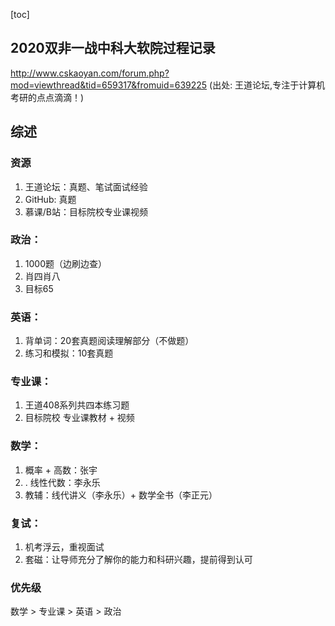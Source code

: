 [toc]



## 2020双非一战中科大软院过程记录

http://www.cskaoyan.com/forum.php?mod=viewthread&tid=659317&fromuid=639225
(出处: 王道论坛,专注于计算机考研的点点滴滴！)

## 综述

### 资源

1. 王道论坛：真题、笔试面试经验
2. GitHub: 真题
3. 慕课/B站：目标院校专业课视频

### 政治：

1. 1000题（边刷边查）
2. 肖四肖八
3. 目标65
   	

### 英语：

1. 背单词：20套真题阅读理解部分（不做题）
2. 练习和模拟：10套真题
   	

### 专业课：

1. 王道408系列共四本练习题
2.  目标院校 专业课教材 + 视频

### 数学：

1. 概率 + 高数：张宇
2. . 线性代数：李永乐
3.  教辅：线代讲义（李永乐）+ 数学全书（李正元）
   	

### 复试：

1. 机考浮云，重视面试
2. 套磁：让导师充分了解你的能力和科研兴趣，提前得到认可

### 优先级

数学 > 专业课 > 英语 > 政治